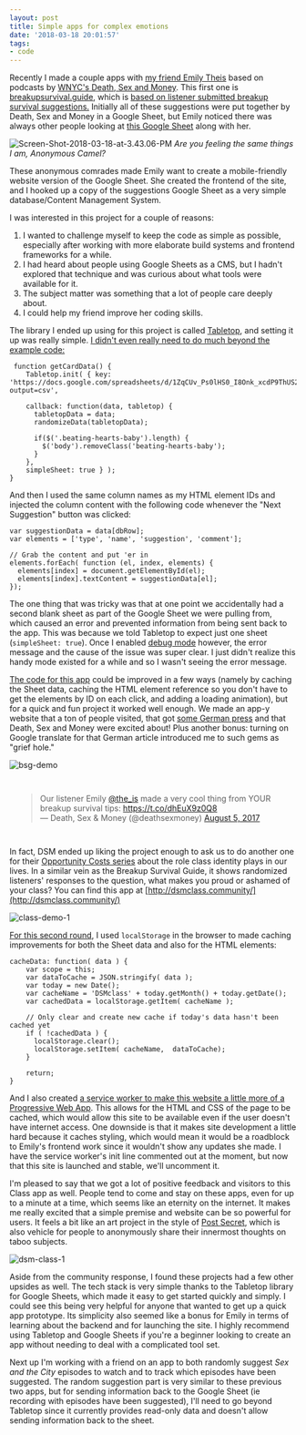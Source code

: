 ```yaml
---
layout: post
title: Simple apps for complex emotions
date: '2018-03-18 20:01:57'
tags:
- code
---
```


Recently I made a couple apps with [my friend Emily Theis](http://emilythe.is/) based on podcasts by [WNYC's Death, Sex and Money](https://www.wnycstudios.org/shows/deathsexmoney). This first one is [breakupsurvival.guide](http://breakupsurvival.guide/), which is [based on listener submitted breakup survival suggestions.](https://www.wnycstudios.org/story/cut-loose-breakups-death-sex-money/) Initially all of these suggestions were put together by Death, Sex and Money in a Google Sheet, but Emily noticed there was always other people looking at [this Google Sheet](https://docs.google.com/spreadsheets/d/1M42gLZLANOxXxl9-N2MEYcw0FW9ng2fSRhaLtrMykw0/edit#gid=1875877531) along with her. 

<div class="img-center">
    
![Screen-Shot-2018-03-18-at-3.43.06-PM](/content/images/2018/03/Screen-Shot-2018-03-18-at-3.43.06-PM.png)
<i>Are you feeling the same things I am, Anonymous Camel? </i>
</div>

These anonymous comrades made Emily want to create a mobile-friendly website version of the Google Sheet. She created the frontend of the site, and I hooked up a copy of the suggestions Google Sheet as a very simple database/Content Management System. 

I was interested in this project for a couple of reasons:

1. I wanted to challenge myself to keep the code as simple as possible, especially after working with more elaborate build systems and frontend frameworks for a while. 
2. I had heard about people using Google Sheets as a CMS, but I hadn't explored that technique and was curious about what tools were available for it.
3. The subject matter was something that a lot of people care deeply about.
4. I could help my friend improve her coding skills.

The library I ended up using for this project is called [Tabletop](https://github.com/jsoma/tabletop), and setting it up was really simple. [I didn't even really need to do much beyond the example code:](https://github.com/emilytheis/breakup-survival/blob/master/js/app.js#L18-#L30)


```
 function getCardData() {
    Tabletop.init( { key: 'https://docs.google.com/spreadsheets/d/1ZqCUv_Ps0lHS0_I8Onk_xcdP9ThUS2ALtmxre5o7h5Q/pub?output=csv',

    callback: function(data, tabletop) {
      tabletopData = data;
      randomizeData(tabletopData);

      if($('.beating-hearts-baby').length) {
        $('body').removeClass('beating-hearts-baby');
      }
    },
    simpleSheet: true } );
}
```

And then I used the same column names as my HTML element IDs and injected the column content with the following code whenever the "Next Suggestion" button was clicked:

```
var suggestionData = data[dbRow];
var elements = ['type', 'name', 'suggestion', 'comment'];

// Grab the content and put 'er in
elements.forEach( function (el, index, elements) {
  elements[index] = document.getElementById(el);
  elements[index].textContent = suggestionData[el];
});
```

The one thing that was tricky was that at one point we accidentally had a second blank sheet as part of the Google Sheet we were pulling from, which caused an error and prevented information from being sent back to the app. This was because we told Tabletop to expect just one sheet (`simpleSheet: true`). Once I enabled [debug mode](https://github.com/jsoma/tabletop#debug) however, the error message and the cause of the issue was super clear. I just didn't realize this handy mode existed for a while and so I wasn't seeing the error message.

[The code for this app](https://github.com/emilytheis/breakup-survival/blob/master/js/app.js) could be improved in a few ways (namely by caching the Sheet data,  caching the HTML element reference so you don't have to get the elements by ID on each click, and adding a loading animation), but for a quick and fun project it worked well enough. We made an app-y website that a ton of people visited, that got [some German press](https://www.jetzt.de/liebe-und-beziehung/emily-theis-hat-den-breakup-survival-guide-programmiert) and that Death, Sex and Money were excited about! Plus another bonus: turning on Google translate for that German article introduced me to such gems as "grief hole."

<div class="img-center">
    
![bsg-demo](/content/images/2018/03/bsg-demo.gif)
</div>


<div style="display: flex; justify-content: space-around; padding: 1em">

<blockquote class="twitter-tweet" data-cards="hidden" data-lang="en"><p lang="en" dir="ltr" style="margin: 0 auto;">Our listener Emily <a href="https://twitter.com/the_is?ref_src=twsrc%5Etfw">@the_is</a> made a very cool thing from YOUR breakup survival tips: <a href="https://t.co/dhEuX9z0Q8">https://t.co/dhEuX9z0Q8</a></p>&mdash; Death, Sex &amp; Money (@deathsexmoney) <a href="https://twitter.com/deathsexmoney/status/893918291613413377?ref_src=twsrc%5Etfw">August 5, 2017</a></blockquote>
<script async src="https://platform.twitter.com/widgets.js" charset="utf-8"></script>

</div>

In fact, DSM ended up liking the project enough to ask us to do another one for their [Opportunity Costs series](https://www.wnycstudios.org/story/opportunity-costs-death-sex-money-podcast) about the role class identity plays in our lives. In a similar vein as the Breakup Survival Guide, it shows randomized listeners' responses to the question, what makes you proud or ashamed of your class? You can find this app at [http://dsmclass.community/](http://dsmclass.community/)

<div class="img-center">
    
![class-demo-1](/content/images/2018/03/class-demo-1.gif)
</div>

[For this second round](https://github.com/emilytheis/dsm-class/blob/master/js/app.js), I used `localStorage` in the browser to made caching improvements for both the Sheet data and also for the HTML elements:

```
cacheData: function( data ) {
    var scope = this;
    var dataToCache = JSON.stringify( data );
    var today = new Date();
    var cacheName = 'DSMclass' + today.getMonth() + today.getDate();
    var cachedData = localStorage.getItem( cacheName );

    // Only clear and create new cache if today's data hasn't been cached yet
    if ( !cachedData ) {
      localStorage.clear();
      localStorage.setItem( cacheName,  dataToCache);
    }

    return;
}
```

And I also created [a service worker to make this website a little more of a Progressive Web App](https://github.com/emilytheis/dsm-class/blob/master/service-worker.js). This allows for the HTML and CSS of the page to be cached, which would allow this site to be available even if the user doesn't have internet access. One downside is that it makes site development a little hard because it caches styling, which would mean it would be a roadblock to Emily's frontend work since it wouldn't show any updates she made. I have the service worker's init line commented out at the moment, but now that this site is launched and stable, we'll uncomment it. 

I'm pleased to say that we got a lot of positive feedback and visitors to this Class app as well. People tend to come and stay on these apps, even for up to a minute at a time, which seems like an eternity on the internet. It makes me really excited that a simple premise and website can be so powerful for users. It feels a bit like an art project in the style of [Post Secret](https://postsecret.com/), which is also vehicle for people to anonymously share their innermost thoughts on taboo subjects.

<div class="img-center">
    
![dsm-class-1](/content/images/2018/03/dsm-class-1.png)
</div>

Aside from the community response, I found these projects had a few other upsides as well. The tech stack is very simple thanks to the Tabletop library for Google Sheets, which made it easy to get started quickly and simply. I could see this being very helpful for anyone that wanted to get up a quick app prototype. Its simplicity also seemed like a bonus for Emily in terms of learning about the backend and for launching the site.  I highly recommend using Tabletop and Google Sheets if you're a beginner looking to create an app without needing to deal with a complicated tool set. 

Next up I'm working with a friend on an app to both randomly suggest *Sex and the City* episodes to watch and to track which episodes have been suggested. The random suggestion part is very similar to these previous two apps, but for sending information back to the Google Sheet (ie recording with episodes have been suggested), I'll need to go beyond Tabletop since it currently provides read-only data and doesn't allow sending information back to the sheet. 


